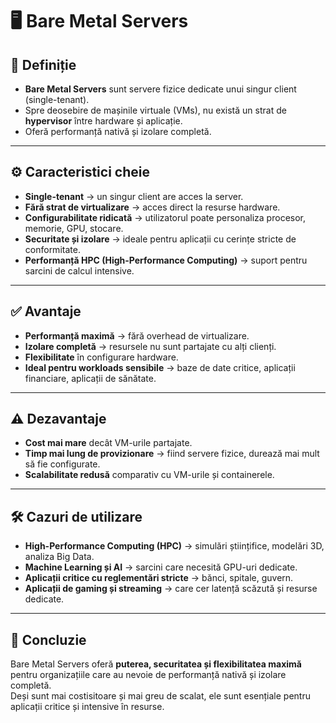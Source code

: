 # 🖥️ Bare Metal Servers

## 📌 Definiție
- **Bare Metal Servers** sunt servere fizice dedicate unui singur client (single-tenant).  
- Spre deosebire de mașinile virtuale (VMs), nu există un strat de **hypervisor** între hardware și aplicație.  
- Oferă performanță nativă și izolare completă.  

---

## ⚙️ Caracteristici cheie
- **Single-tenant** → un singur client are acces la server.  
- **Fără strat de virtualizare** → acces direct la resurse hardware.  
- **Configurabilitate ridicată** → utilizatorul poate personaliza procesor, memorie, GPU, stocare.  
- **Securitate și izolare** → ideale pentru aplicații cu cerințe stricte de conformitate.  
- **Performanță HPC (High-Performance Computing)** → suport pentru sarcini de calcul intensive.  

---

## ✅ Avantaje
- **Performanță maximă** → fără overhead de virtualizare.  
- **Izolare completă** → resursele nu sunt partajate cu alți clienți.  
- **Flexibilitate** în configurare hardware.  
- **Ideal pentru workloads sensibile** → baze de date critice, aplicații financiare, aplicații de sănătate.  

---

## ⚠️ Dezavantaje
- **Cost mai mare** decât VM-urile partajate.  
- **Timp mai lung de provizionare** → fiind servere fizice, durează mai mult să fie configurate.  
- **Scalabilitate redusă** comparativ cu VM-urile și containerele.  

---

## 🛠️ Cazuri de utilizare
- **High-Performance Computing (HPC)** → simulări științifice, modelări 3D, analiza Big Data.  
- **Machine Learning și AI** → sarcini care necesită GPU-uri dedicate.  
- **Aplicații critice cu reglementări stricte** → bănci, spitale, guvern.  
- **Aplicații de gaming și streaming** → care cer latență scăzută și resurse dedicate.  

---

## 📝 Concluzie
Bare Metal Servers oferă **puterea, securitatea și flexibilitatea maximă** pentru organizațiile care au nevoie de performanță nativă și izolare completă.  
Deși sunt mai costisitoare și mai greu de scalat, ele sunt esențiale pentru aplicații critice și intensive în resurse.
